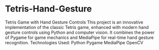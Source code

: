 # Tetris-Hand-Gesture
Tetris Game with Hand Gesture Controls This project is an innovative implementation of the classic Tetris game, enhanced with modern hand gesture controls using Python and computer vision. It combines the power of Pygame for game mechanics and MediaPipe for real-time hand gesture recognition.
Technologies Used: 
Python
Pygame
MediaPipe
OpenCV

